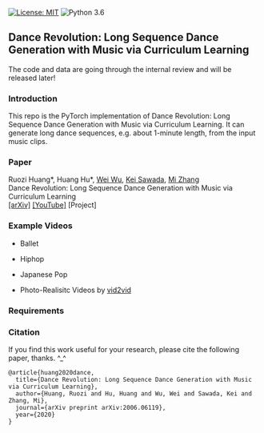 [![License: MIT](https://img.shields.io/badge/License-MIT-yellow.svg)](https://opensource.org/licenses/MIT)
![Python 3.6](https://img.shields.io/badge/python-3.6-green.svg)
## Dance Revolution: Long Sequence Dance Generation with Music via Curriculum Learning
The code and data are going through the internal review and will be released later!

### Introduction
This repo is the PyTorch implementation of Dance Revolution: Long Sequence Dance Generation with Music via Curriculum Learning. It can generate long dance sequences, e.g. about 1-minute length, from the input music clips.

### Paper 
Ruozi Huang*, Huang Hu*, [Wei Wu](https://sites.google.com/view/wei-wu-homepage), [Kei Sawada](http://www.sp.nitech.ac.jp/~swdkei/index.html), [Mi Zhang](http://homepage.fudan.edu.cn/zhangmi/en) <br/>
Dance Revolution: Long Sequence Dance Generation with Music via Curriculum Learning <br/>
[[arXiv]](https://arxiv.org/pdf/2006.06119.pdf) [[YouTube]](https://www.youtube.com/watch?v=P6yhfv3vpDI) [Project]

### Example Videos
- Ballet

- Hiphop

- Japanese Pop

- Photo-Realisitc Videos by [vid2vid](https://github.com/NVIDIA/vid2vid)

### Requirements

### Citation
If you find this work useful for your research, please cite the following paper, thanks. ^_^
```
@article{huang2020dance,
  title={Dance Revolution: Long Sequence Dance Generation with Music via Curriculum Learning},
  author={Huang, Ruozi and Hu, Huang and Wu, Wei and Sawada, Kei and Zhang, Mi},
  journal={arXiv preprint arXiv:2006.06119},
  year={2020}
}
```
